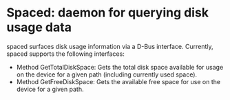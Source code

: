 # Spaced: daemon for querying disk usage data

spaced surfaces disk usage information via a D-Bus interface.
Currently, spaced supports the following interfaces:

* Method GetTotalDiskSpace: Gets the total disk space available for usage on
  the device for a given path (including currently used space).
* Method GetFreeDiskSpace: Gets the available free space for use on the device
  for a given path.

